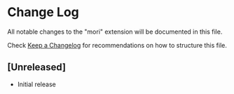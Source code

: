 # Change Log

All notable changes to the "mori" extension will be documented in this file.

Check [Keep a Changelog](http://keepachangelog.com/) for recommendations on how to structure this file.

## [Unreleased]

- Initial release
